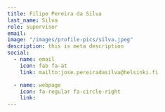 ```yaml
---
title: Filipe Pereira da Silva
last_name: Silva
role: supervisor
email: 
image: "/images/profile-pics/silva.jpeg"
description: this is meta description
social:
  - name: email
    icon: fab fa-at
    link: mailto:jose.pereiradasilva@helsinki.fi

  - name: webpage
    icon: fa-regular fa-circle-right
    link: 
---
```


